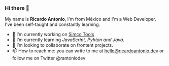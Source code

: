 ### Hi there 👋

My name is **Ricardo Antonio**, I'm from México and I'm a Web Developer. I've been self-taught and constantly learning.

- 🔭 I’m currently working on [Simco Tools](https://simcotools.app)
- 🌱 I’m currently learning _JavaScript, Pyhton and Java._
- 👯 I’m looking to collaborate on frontent projects.
- 📫 How to reach me: you can write to me at hello@ricardoantonio.dev or follow me on Twitter @rantoniodev

<!--
**ricardoantonio/ricardoantonio** is a ✨ _special_ ✨ repository because its `README.md` (this file) appears on your GitHub profile.

Here are some ideas to get you started:

- 🔭 I’m currently working on ...
- 🌱 I’m currently learning ...
- 👯 I’m looking to collaborate on ...
- 🤔 I’m looking for help with ...
- 💬 Ask me about ...
- 📫 How to reach me: ...
- 😄 Pronouns: ...
- ⚡ Fun fact: ...
-->
